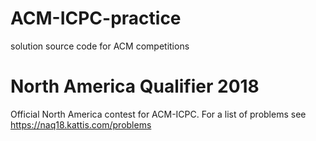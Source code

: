 # ACM-ICPC-practice
solution source code for ACM competitions

# North America Qualifier 2018
Official North America contest for ACM-ICPC. For a list of problems see https://naq18.kattis.com/problems
